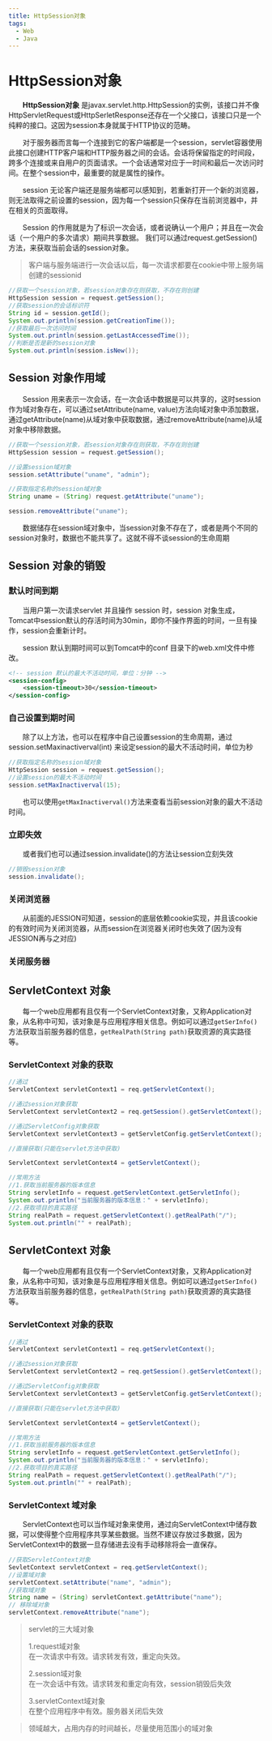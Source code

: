 ```yaml
---
title: HttpSession对象
tags:
  - Web
  - Java
---
```

# HttpSession对象
&emsp;&emsp;**HttpSession对象** 是javax.servlet.http.HttpSession的实例，该接口并不像HttpServletRequest或HttpSerletResponse还存在一个父接口，该接口只是一个纯粹的接口。这因为session本身就属于HTTP协议的范畴。

&emsp;&emsp;对于服务器而言每一个连接到它的客户端都是一个session，servlet容器使用此接口创建HTTP客户端和HTTP服务器之间的会话。会话将保留指定的时间段，跨多个连接或来自用户的页面请求。一个会话通常对应于一时间和最后一次访问时间。在整个session中，最重要的就是属性的操作。

&emsp;&emsp;session 无论客户端还是服务端都可以感知到，若重新打开一个新的浏览器，则无法取得之前设置的session，因为每一个session只保存在当前浏览器中，并在相关的页面取得。

&emsp;&emsp;Session 的作用就是为了标识一次会话，或者说确认一个用户；并且在一次会话（一个用户的多次请求）期间共享数据。
我们可以通过request.getSession()方法，来获取当前会话的session对象。

> 客户端与服务端进行一次会话以后，每一次请求都要在cookie中带上服务端创建的sessionid

```java
//获取一个session对象，若session对象存在则获取，不存在则创建
HttpSession session = request.getSession();
//获取session的会话标识符
String id = session.getId();
System.out.println(session.getCreationTime());
//获取最后一次访问时间
System.out.println(session.getLastAccessedTime());
//判断是否是新的session对象
System.out.println(session.isNew());
```
## Session 对象作用域
&emsp;&emsp;Session 用来表示一次会话，在一次会话中数据是可以共享的，这时session作为域对象存在，可以通过setAttribute(name, value)方法向域对象中添加数据，通过getAttribute(name)从域对象中获取数据，通过removeAttribute(name)从域对象中移除数据。
```java
//获取一个session对象，若session对象存在则获取，不存在则创建
HttpSession session = request.getSession();

//设置session域对象
session.setAttribute("uname", "admin");

//获取指定名称的session域对象
String uname = (String) request.getAttribute("uname");

session.removeAttribute("uname");

```

&emsp;&emsp;数据储存在session域对象中，当session对象不存在了，或者是两个不同的session对象时，数据也不能共享了。这就不得不谈session的生命周期

## Session 对象的销毁
### 默认时间到期
&emsp;&emsp;当用户第一次请求servlet 并且操作 session 时，session 对象生成，Tomcat中session默认的存活时间为30min，即你不操作界面的时间，一旦有操作，session会重新计时。

&emsp;&emsp;session 默认到期时间可以到Tomcat中的conf 目录下的web.xml文件中修改。
```xml
<!-- session 默认的最大不活动时间，单位：分钟 -->
<session-config>
    <session-timeout>30</session-timeout>
</session-config>
```

### 自己设置到期时间
&emsp;&emsp;除了以上方法，也可以在程序中自己设置session的生命周期，通过session.setMaxinactiverval(int) 来设定session的最大不活动时间，单位为秒
```java
//获取指定名称的session域对象
HttpSession session = request.getSession();
//设置session的最大不活动时间
session.setMaxInactiverval(15);
```
&emsp;&emsp;也可以使用`getMaxInactiverval()`方法来查看当前session对象的最大不活动时间。

### 立即失效
&emsp;&emsp;或者我们也可以通过session.invalidate()的方法让session立刻失效
```java
//销毁session对象
session.invalidate();
```

### 关闭浏览器
&emsp;&emsp;从前面的JESSION可知道，session的底层依赖cookie实现，并且该cookie的有效时间为关闭浏览器，从而session在浏览器关闭时也失效了(因为没有JESSION再与之对应)

### 关闭服务器


## ServletContext 对象
&emsp;&emsp;每一个web应用都有且仅有一个ServletContext对象，又称Application对象，从名称中可知，该对象是与应用程序相关信息。例如可以通过`getSerInfo()`方法获取当前服务器的信息，`getRealPath(String path)`获取资源的真实路径等。


### ServletContext 对象的获取
```java
//通过
ServletContext servletContext1 = req.getServletContext();

//通过session对象获取
ServletContext servletContext2 = req.getSession().getServletContext();

//通过ServletConfig对象获取
ServletContext servletContext3 = getServletConfig.getServletContext();

//直接获取(只能在servlet方法中获取)

ServletContext servletContext4 = getServletContext();
```
```java
//常用方法
//1.获取当前服务器的版本信息
String servletInfo = request.getServletContext.getServletInfo();
System.out.println("当前服务器的版本信息：" + servletInfo);
//2.获取项目的真实路径
String realPath = request.getServletContext().getRealPath("/");
System.out.println("" + realPath);
```

## ServletContext 对象
&emsp;&emsp;每一个web应用都有且仅有一个ServletContext对象，又称Application对象，从名称中可知，该对象是与应用程序相关信息。例如可以通过`getSerInfo()`方法获取当前服务器的信息，`getRealPath(String path)`获取资源的真实路径等。


### ServletContext 对象的获取
```java
//通过
ServletContext servletContext1 = req.getServletContext();

//通过session对象获取
ServletContext servletContext2 = req.getSession().getServletContext();

//通过ServletConfig对象获取
ServletContext servletContext3 = getServletConfig.getServletContext();

//直接获取(只能在servlet方法中获取)

ServletContext servletContext4 = getServletContext();
```
```java
//常用方法
//1.获取当前服务器的版本信息
String servletInfo = request.getServletContext.getServletInfo();
System.out.println("当前服务器的版本信息：" + servletInfo);
//2.获取项目的真实路径
String realPath = request.getServletContext().getRealPath("/");
System.out.println("" + realPath);
```

### ServletContext 域对象
&emsp;&emsp;ServletContext也可以当作域对象来使用，通过向ServletContext中储存数据，可以使得整个应用程序共享某些数据。当然不建议存放过多数据，因为ServletContext中的数据一旦存储进去没有手动移除将会一直保存。
```java
//获取ServletContext对象
SevletContext servletContext = req.getServletContext();
//设置域对象
servletContext.setAttribute("name", "admin");
//获取域对象
String name = (String) servletContext.getAttribute("name");
// 移除域对象
servletContext.removeAttribute("name");
```
> servlet的三大域对象
>
> 1.request域对象<br>
> 在一次请求中有效。请求转发有效，重定向失效。
> 
> 2.session域对象<br>
> 在一次会话中有效。请求转发和重定向有效，session销毁后失效
>
> 3.servletContext域对象<br>
> 在整个应用程序中有效。服务器关闭后失效

> 领域越大，占用内存的时间越长，尽量使用范围小的域对象
